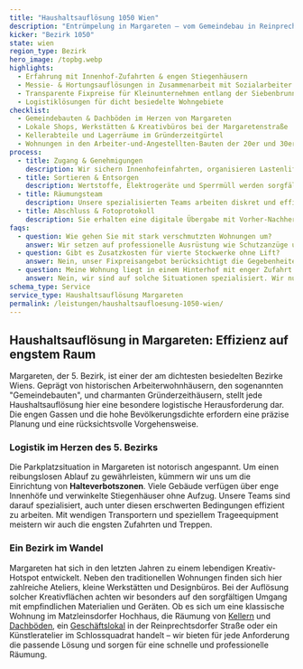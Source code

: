 ```yaml
---
title: "Haushaltsauflösung 1050 Wien"
description: "Entrümpelung in Margareten – vom Gemeindebau in Reinprechtsdorf bis zur Gründerzeitwohnung beim Schlossquadrat."
kicker: "Bezirk 1050"
state: wien
region_type: Bezirk
hero_image: /topbg.webp
highlights:
  - Erfahrung mit Innenhof-Zufahrten & engen Stiegenhäusern
  - Messie- & Hortungsauflösungen in Zusammenarbeit mit Sozialarbeiter:innen
  - Transparente Fixpreise für Kleinunternehmen entlang der Siebenbrunnengasse
  - Logistiklösungen für dicht besiedelte Wohngebiete
checklist:
  - Gemeindebauten & Dachböden im Herzen von Margareten
  - Lokale Shops, Werkstätten & Kreativbüros bei der Margaretenstraße
  - Kellerabteile und Lagerräume im Gründerzeitgürtel
  - Wohnungen in den Arbeiter-und-Angestellten-Bauten der 20er und 30er Jahre
process:
  - title: Zugang & Genehmigungen
    description: Wir sichern Innenhofeinfahrten, organisieren Lastenlifte und beantragen Halteverbotszonen, um den Verkehrsfluss nicht zu stören.
  - title: Sortieren & Entsorgen
    description: Wertstoffe, Elektrogeräte und Sperrmüll werden sorgfältig getrennt und fachgerecht entsorgt.
  - title: Räumungsteam
    description: Unsere spezialisierten Teams arbeiten diskret und effizient, insbesondere bei sensiblen Fällen wie Messie-Wohnungen.
  - title: Abschluss & Fotoprotokoll
    description: Sie erhalten eine digitale Übergabe mit Vorher-Nachher-Bildern für Ihre Unterlagen.
faqs:
  - question: Wie gehen Sie mit stark verschmutzten Wohnungen um?
    answer: Wir setzen auf professionelle Ausrüstung wie Schutzanzüge und Ozongeräte und bieten optional eine Geruchsneutralisation an.
  - question: Gibt es Zusatzkosten für vierte Stockwerke ohne Lift?
    answer: Nein, unser Fixpreisangebot berücksichtigt die Gegebenheiten vor Ort, inklusive Stockwerk und eventueller Liftnutzung.
  - question: Meine Wohnung liegt in einem Hinterhof mit enger Zufahrt. Ist das ein Problem?
    answer: Nein, wir sind auf solche Situationen spezialisiert. Wir nutzen kleinere Fahrzeuge und Transportkarren, um auch schwer zugängliche Objekte zu erreichen.
schema_type: Service
service_type: Haushaltsauflösung Margareten
permalink: /leistungen/haushaltsaufloesung-1050-wien/
---
```


## Haushaltsauflösung in Margareten: Effizienz auf engstem Raum

Margareten, der 5. Bezirk, ist einer der am dichtesten besiedelten Bezirke Wiens. Geprägt von historischen Arbeiterwohnhäusern, den sogenannten "Gemeindebauten", und charmanten Gründerzeithäusern, stellt jede Haushaltsauflösung hier eine besondere logistische Herausforderung dar. Die engen Gassen und die hohe Bevölkerungsdichte erfordern eine präzise Planung und eine rücksichtsvolle Vorgehensweise.

### Logistik im Herzen des 5. Bezirks

Die Parkplatzsituation in Margareten ist notorisch angespannt. Um einen reibungslosen Ablauf zu gewährleisten, kümmern wir uns um die Einrichtung von **Halteverbotszonen**. Viele Gebäude verfügen über enge Innenhöfe und verwinkelte Stiegenhäuser ohne Aufzug. Unsere Teams sind darauf spezialisiert, auch unter diesen erschwerten Bedingungen effizient zu arbeiten. Mit wendigen Transportern und speziellem Trageequipment meistern wir auch die engsten Zufahrten und Treppen.

### Ein Bezirk im Wandel

Margareten hat sich in den letzten Jahren zu einem lebendigen Kreativ-Hotspot entwickelt. Neben den traditionellen Wohnungen finden sich hier zahlreiche Ateliers, kleine Werkstätten und Designbüros. Bei der Auflösung solcher Kreativflächen achten wir besonders auf den sorgfältigen Umgang mit empfindlichen Materialien und Geräten. Ob es sich um eine klassische Wohnung im Matzleinsdorfer Hochhaus, die Räumung von [Kellern](/leistungen/kellerraeumung/) und [Dachböden](/leistungen/dachbodenraeumung/), ein [Geschäftslokal](/leistungen/firmenaufloesung/) in der Reinprechtsdorfer Straße oder ein Künstleratelier im Schlossquadrat handelt – wir bieten für jede Anforderung die passende Lösung und sorgen für eine schnelle und professionelle Räumung.
